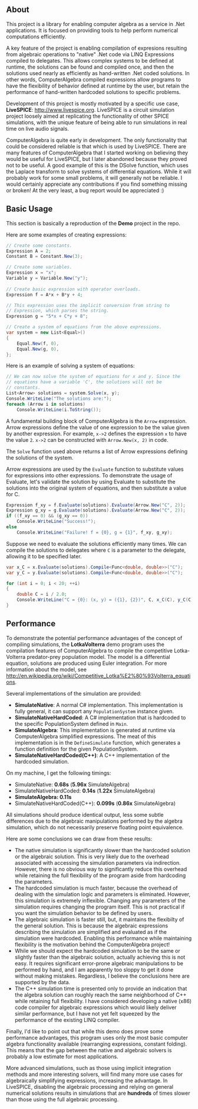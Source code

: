 About
-----

This project is a library for enabling computer algebra as a service in .Net applications. It is focused on providing tools to help perform numerical computations efficiently.

A key feature of the project is enabling compilation of expresions resulting from algebraic operations to "native" .Net code via LINQ Expressions compiled to delegates. This allows complex systems to be defined at runtime, the solutions can be found and compiled once, and then the solutions used nearly as efficiently as hand-written .Net coded solutions. In other words, ComputerAlgebra compiled expressions allow programs to have the flexibility of behavior defined at runtime by the user, but retain the performance of hand-written hardcoded solutions to specific problems.

Development of this project is mostly motivated by a specific use case, **LiveSPICE**: http://www.livespice.org. LiveSPICE is a circuit simulation project loosely aimed at replicating the functionality of other SPICE simulations, with the unique feature of being able to run simulations in real time on live audio signals.

ComputerAlgebra is quite early in development. The only functionality that could be considered reliable is that which is used by LiveSPICE. There are many features of ComputerAlgebra that I started working on believing they would be useful for LiveSPICE, but I later abandoned because they proved not to be useful. A good example of this is the DSolve function, which uses the Laplace transform to solve systems of differential equations. While it will probably work for some small problems, it will generally not be reliable. I would certainly appreciate any contributions if you find something missing or broken! At the very least, a bug report would be appreciated :)

Basic Usage
-----------

This section is basically a reproduction of the **Demo** project in the repo. 

Here are some examples of creating expressions:

```csharp
// Create some constants.
Expression A = 2;
Constant B = Constant.New(3);

// Create some variables.
Expression x = "x";
Variable y = Variable.New("y");
            
// Create basic expression with operator overloads.
Expression f = A*x + B*y + 4;

// This expression uses the implicit conversion from string to
// Expression, which parses the string.
Expression g = "5*x + C*y + 8";

// Create a system of equations from the above expressions.
var system = new List<Equal>()
{
    Equal.New(f, 0),
    Equal.New(g, 0),
};
```

Here is an example of solving a system of equations:

```csharp
// We can now solve the system of equations for x and y. Since the
// equations have a variable 'C', the solutions will not be
// constants.
List<Arrow> solutions = system.Solve(x, y);
Console.WriteLine("The solutions are:");
foreach (Arrow i in solutions)
    Console.WriteLine(i.ToString());
```

A fundamental building block of ComputerAlgebra is the `Arrow` expression. Arrow expressions define the value of one expression to be the value given by another expression. For example, `x->2` defines the expression `x` to have the value `2`. `x->2` can be constructed with `Arrow.New(x, 2)` in code.

The `Solve` function used above returns a list of Arrow expressions defining the solutions of the system. 

Arrow expressions are used by the `Evaluate` function to substitute values for expressions into other expressions. To demonstrate the usage of Evaluate, let's validate the solution by using Evaluate to substitute the solutions into the original system of equations, and then substitute a value for C.

```csharp
Expression f_xy = f.Evaluate(solutions).Evaluate(Arrow.New("C", 2));
Expression g_xy = g.Evaluate(solutions).Evaluate(Arrow.New("C", 2));
if ((f_xy == 0) && (g_xy == 0))
    Console.WriteLine("Success!");
else
    Console.WriteLine("Failure! f = {0}, g = {1}", f_xy, g_xy);
```

Suppose we need to evaluate the solutions efficiently many times. We can compile the solutions to delegates where `C` is a parameter to the delegate, allowing it to be specified later.

```csharp
var x_C = x.Evaluate(solutions).Compile<Func<double, double>>("C");
var y_C = y.Evaluate(solutions).Compile<Func<double, double>>("C");

for (int i = 0; i < 20; ++i)
{
    double C = i / 2.0;
    Console.WriteLine("C = {0}: (x, y) = ({1}, {2})", C, x_C(C), y_C(C));
}
```

Performance
-----------

To demonstrate the potential performance advantages of the concept of compiling simulations, the **LotkaVolterra** demo program uses the compilation features of ComputerAlgebra to compile the competitive Lotka-Volterra predator-prey population model. The model is a differential equation, solutions are produced using Euler integration. For more information about the model, see http://en.wikipedia.org/wiki/Competitive_Lotka%E2%80%93Volterra_equations.

Several implementations of the simulation are provided:

* **SimulateNative**: A normal C# implementation. This implementation is fully general, it can support any `PopulationSystem` instance given.
* **SimulateNativeHardCoded**: A C# implementation that is hardcoded to the specific PopulationSystem defined in `Main`.
* **SimulateAlgebra**: This implementation is generated at runtime via ComputerAlgebra simplified expressions. The meat of this implementation is in the `DefineSimulate` function, which generates a function definition for the given PopulationSystem.
* **SimulateNativeHardCoded(C++)**: A C++ implementation of the hardcoded simulation.

On my machine, I get the following timings:

* SimulateNative: **0.68s** (**5.96x** SimulateAlgebra)
* SimulateNativeHardCoded: **0.14s** (**1.22x** SimulateAlgebra)
* **SimulateAlgebra: 0.11s**
* SimulateNativeHardCoded(C++): **0.099s** (**0.86x** SimulateAlgebra)

All simulations should produce identical output, less some subtle differences due to the algebraic manipulations performed by the algebra simulation, which do not necessarily preserve floating point equivalence.

Here are some conclusions we can draw from these results:

* The native simulation is significantly slower than the hardcoded solution or the algebraic solution. This is very likely due to the overhead associated with accessing the simulation parameters via indirection. However, there is no obvious way to significantly reduce this overhead while retaining the full flexibility of the program aside from hardcoding the parameters.
* The hardcoded simulation is much faster, because the overhead of dealing with the simulation logic and parameters is eliminated. However, this simulation is extremely inflexible. Changing any parameters of the simulation requires changing the program itself. This is not practical if you want the simulation behavior to be defined by users.
* The algebraic simulation is faster still, but, it maintains the flexibilty of the general solution. This is because the algebraic expressions describing the simulation are simplified and evaluated as if the simulation were hardcoded. Enabling this performance while maintaining flexibility is the motivation behind the ComputerAlgebra project!
* While we should expect the hardcoded simulation to be the same or slightly faster than the algebraic solution, actually achieving this is not easy. It requires significant error-prone algebraic manipulations to be performed by hand, and I am apparently too sloppy to get it done without making mistakes. Regardless, I believe the conclusions here are supported by the data.
* The C++ simulation time is presented only to provide an indication that the algebra solution can roughly reach the same neighborhood of C++ while retaining full flexibility. I have considered developing a native (x86) code compiler for algebraic expressions which would likely deliver similar performance, but I have not yet felt squeezed by the performance of the existing LINQ compiler.

Finally, I'd like to point out that while this demo does prove some performance advantages, this program uses only the most basic computer algebra functionality available (rearranging expressions, constant folding). This means that the gap between the native and algebraic solvers is probably a low estimate for most applications.

More advanced simulations, such as those using implicit integration methods and more interesting solvers, will find many more use cases for algebraically simplifying expressions, increasing the advantage. In LiveSPICE, disabling the algebraic processing and relying on general numerical solutions results in simulations that are **hundreds** of times slower than those using the full algebraic processing.
